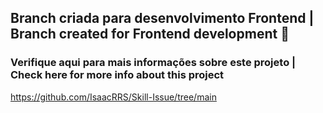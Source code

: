 ## Branch criada para desenvolvimento Frontend | Branch created for Frontend development  📌

### Verifique aqui para mais informações sobre este projeto | Check here for more info about this project

https://github.com/IsaacRRS/Skill-Issue/tree/main
